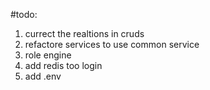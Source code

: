 
#todo:

1. currect the realtions in cruds
2. refactore services to use common service
3. role engine
4. add redis too login
5. add .env
